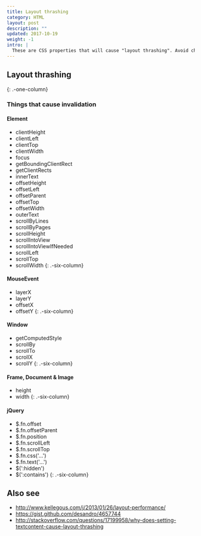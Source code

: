 ```yaml
---
title: Layout thrashing
category: HTML
layout: post
description: ""
updated: 2017-10-19
weight: -1
intro: |
  These are CSS properties that will cause "layout thrashing". Avoid changing them to prevent bottlenecks in your UI performance.
---
```


## Layout thrashing
{: .-one-column}

### Things that cause invalidation

#### Element

  - clientHeight
  - clientLeft
  - clientTop
  - clientWidth
  - focus
  - getBoundingClientRect
  - getClientRects
  - innerText
  - offsetHeight
  - offsetLeft
  - offsetParent
  - offsetTop
  - offsetWidth
  - outerText
  - scrollByLines
  - scrollByPages
  - scrollHeight
  - scrollIntoView
  - scrollIntoViewIfNeeded
  - scrollLeft
  - scrollTop
  - scrollWidth
{: .-six-column}

#### MouseEvent

  - layerX
  - layerY
  - offsetX
  - offsetY
{: .-six-column}

#### Window

  - getComputedStyle
  - scrollBy
  - scrollTo
  - scrollX
  - scrollY
{: .-six-column}

#### Frame, Document & Image

  - height
  - width
{: .-six-column}

#### jQuery

  - $.fn.offset
  - $.fn.offsetParent
  - $.fn.position
  - $.fn.scrollLeft
  - $.fn.scrollTop
  - $.fn.css('...')
  - $.fn.text('...')
  - $(':hidden')
  - $(':contains')
{: .-six-column}

## Also see

 * <http://www.kellegous.com/j/2013/01/26/layout-performance/>
 * <https://gist.github.com/desandro/4657744>
 * <http://stackoverflow.com/questions/17199958/why-does-setting-textcontent-cause-layout-thrashing>
